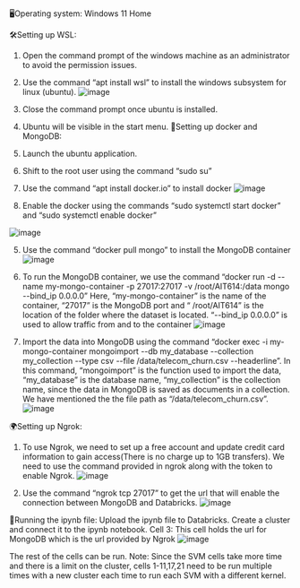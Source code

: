 
🖥️Operating system: Windows 11 Home

🛠️Setting up WSL:
1.	Open the command prompt of the windows machine as an administrator to avoid the permission issues.
2.	Use the command “apt install wsl” to install the windows subsystem for linux (ubuntu).
 ![image](https://github.com/user-attachments/assets/0fcd48da-47f1-454d-832f-37c81d89b073)

3.	Close the command prompt once ubuntu is installed.
4.	Ubuntu will be visible in the start menu.
🐳Setting up docker and MongoDB:
1.	Launch the ubuntu application.
2.	Shift to the root user using the command “sudo su”
3.	Use the command “apt install docker.io” to install docker
 ![image](https://github.com/user-attachments/assets/7e5c2b5d-eaa8-4157-9516-47c5e95aa71a)

4.	Enable the docker using the commands “sudo systemctl start docker” and “sudo systemctl enable docker”
 
![image](https://github.com/user-attachments/assets/3efbccbf-2778-42a0-b501-d0a432fd2b0a)



5.	Use the command “docker pull mongo” to install the MongoDB container
 ![image](https://github.com/user-attachments/assets/6ab07987-f137-417f-985f-fc4786fbc42d)

6.	To run the MongoDB container, we use the command “docker run -d --name my-mongo-container -p 27017:27017 -v /root/AIT614:/data mongo --bind_ip 0.0.0.0”
Here, “my-mongo-container” is the name of the container, “27017” is the MongoDB port and “ /root/AIT614” is the location of the folder where the dataset is located. “--bind_ip 0.0.0.0” is used to allow traffic from and to the container
 ![image](https://github.com/user-attachments/assets/2e7bccf2-bc76-4c19-8b6c-d7ad7ed93e8f)

7.	Import the data into MongoDB using the command “docker exec -i my-mongo-container mongoimport --db my_database --collection my_collection --type csv --file /data/telecom_churn.csv --headerline”. In this command, “mongoimport” is the function used to import the data, “my_database” is the database name, “my_collection” is the collection name, since the data in MongoDB is saved as documents in a collection. We have mentioned the the file path as “/data/telecom_churn.csv”.
 ![image](https://github.com/user-attachments/assets/39fab56d-a749-4644-b926-e6ac90a2b840)

🌍Setting up Ngrok:
1.	To use Ngrok, we need to set up a free account and update credit card  information to gain access(There is no charge up to 1GB transfers). We need to use the command provided in ngrok along with the token to enable Ngrok.
 ![image](https://github.com/user-attachments/assets/be30b336-838d-491f-b654-c3181875e889)

2.	Use the command “ngrok tcp 27017” to get the url that will enable the connection between MongoDB and Databricks. 
 ![image](https://github.com/user-attachments/assets/36b860ed-b8f4-400d-866f-ab1ad7fc7836)

📜Running the ipynb file:
Upload the ipynb file to Databricks.
Create a cluster and connect it to the ipynb notebook.
Cell 3: This cell holds the url for MongoDB which is the url provided by Ngrok
 ![image](https://github.com/user-attachments/assets/5b530636-8f46-4749-973f-d1c71fdb560f)

The rest of the cells can be run.
Note: Since the SVM cells take more time and there is a limit on the cluster, cells 1-11,17,21 need to be run multiple times with a new cluster each time to run each SVM with a different kernel.
